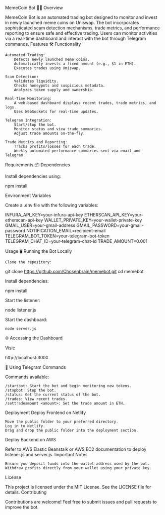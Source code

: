 MemeCoin Bot 🤖🚀
Overview

MemeCoin Bot is an automated trading bot designed to monitor and invest in newly launched meme coins on Uniswap. The bot incorporates sophisticated scam detection mechanisms, trade metrics, and performance reporting to ensure safe and effective trading. Users can monitor activities via a real-time dashboard and interact with the bot through Telegram commands.
Features
🛠 Functionality

    Automated Trading:
        Detects newly launched meme coins.
        Automatically invests a fixed amount (e.g., $1 in ETH).
        Executes trades using Uniswap.

    Scam Detection:
        Validates liquidity.
        Checks honeypots and suspicious metadata.
        Analyzes token supply and ownership.

    Real-Time Monitoring:
        A web-based dashboard displays recent trades, trade metrics, and logs.
        Uses WebSockets for real-time updates.

    Telegram Integration:
        Start/stop the bot.
        Monitor status and view trade summaries.
        Adjust trade amounts on-the-fly.

    Trade Metrics and Reporting:
        Tracks profits/losses for each trade.
        Weekly automated performance summaries sent via email and Telegram.

Requirements
📦 Dependencies

Install dependencies using:

npm install

Environment Variables

Create a .env file with the following variables:

INFURA_API_KEY=your-infura-api-key
ETHERSCAN_API_KEY=your-etherscan-api-key
WALLET_PRIVATE_KEY=your-wallet-private-key
GMAIL_USER=your-gmail-address
GMAIL_PASSWORD=your-gmail-password
NOTIFICATION_EMAIL=recipient-email
TELEGRAM_BOT_TOKEN=your-telegram-bot-token
TELEGRAM_CHAT_ID=your-telegram-chat-id
TRADE_AMOUNT=0.001

Usage
🖥 Running the Bot Locally

    Clone the repository:

git clone https://github.com/Chosenbrain/memebot.git
cd memebot

Install dependencies:

npm install

Start the listener:

node listener.js

Start the dashboard:

    node server.js

🌐 Accessing the Dashboard

Visit:

http://localhost:3000

💬 Using Telegram Commands

Commands available:

    /startbot: Start the bot and begin monitoring new tokens.
    /stopbot: Stop the bot.
    /status: Get the current status of the bot.
    /trades: View recent trades.
    /settradeamount <amount>: Set the trade amount in ETH.

Deployment
Deploy Frontend on Netlify

    Move the public folder to your preferred directory.
    Log in to Netlify.
    Drag and drop the public folder into the deployment section.

Deploy Backend on AWS

Refer to AWS Elastic Beanstalk or AWS EC2 documentation to deploy listener.js and server.js.
Important Notes

    Ensure you deposit funds into the wallet address used by the bot.
    Withdraw profits directly from your wallet using your private key.

License

This project is licensed under the MIT License. See the LICENSE file for details.
Contributing

Contributions are welcome! Feel free to submit issues and pull requests to improve the bot.